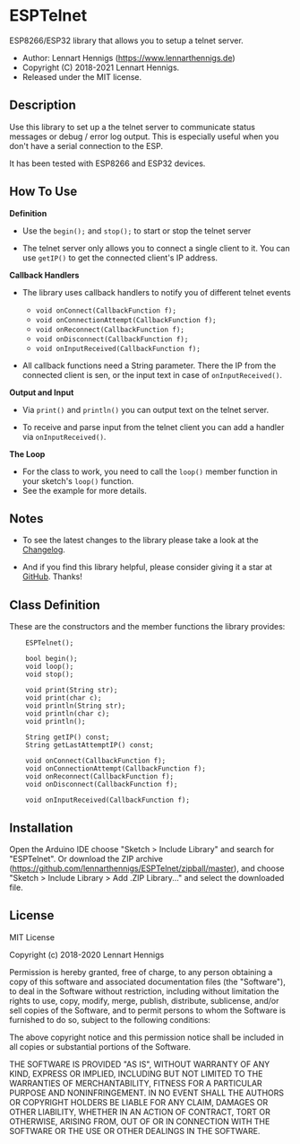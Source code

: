 ESPTelnet
=========

ESP8266/ESP32 library that allows you to setup a telnet server.

* Author: Lennart Hennigs (https://www.lennarthennigs.de)
* Copyright (C) 2018-2021 Lennart Hennigs.
* Released under the MIT license.

Description
-----------
Use this library to set up a the telnet server to communicate status messages or debug / error log output. This is especially useful when you don't have a serial connection to the ESP.

It has been tested with ESP8266 and ESP32 devices.

How To Use
----------

__Definition__
- Use the `begin();` and `stop();` to start or stop the telnet server

- The telnet server only allows you to connect a single client to it. You can use `getIP()` to get the connected client's IP address.

__Callback Handlers__
- The library uses callback handlers to notify you of different telnet events
  - ```void onConnect(CallbackFunction f);```
  - ```void onConnectionAttempt(CallbackFunction f);```
  - ```void onReconnect(CallbackFunction f);```
  - ```void onDisconnect(CallbackFunction f);```
  - ```void onInputReceived(CallbackFunction f);```

- All callback functions need a String parameter. There the IP from the connected client is sen, or the input text in case of `onInputReceived()`.

__Output and Input__
- Via `print()` and `println()` you can output text on the telnet server.

- To receive and parse input from the telnet client you can add a handler via `onInputReceived()`.

__The Loop__    
- For the class to work, you need to call the `loop()` member function in your sketch's `loop()` function. 
- See the example for more details.

Notes
-----

- To see the latest changes to the library please take a look at the [Changelog](https://github.com/LennartHennigs/ESPTelnet/blob/master/CHANGELOG.md).
 
- And if you find this library helpful, please consider giving it a star at [GitHub](https://github.com/LennartHennigs/ESPTelnet). Thanks!


Class Definition
----------------
These are the constructors and the member functions the library provides:

```
    ESPTelnet();

    bool begin();
    void loop();
    void stop();

    void print(String str);
    void print(char c);
    void println(String str);
    void println(char c);
    void println();

    String getIP() const;
    String getLastAttemptIP() const;
    
    void onConnect(CallbackFunction f);
    void onConnectionAttempt(CallbackFunction f);
    void onReconnect(CallbackFunction f);
    void onDisconnect(CallbackFunction f);

    void onInputReceived(CallbackFunction f);
```



Installation
------------
Open the Arduino IDE choose "Sketch > Include Library" and search for "ESPTelnet". 
Or download the ZIP archive (https://github.com/lennarthennigs/ESPTelnet/zipball/master), and choose "Sketch > Include Library > Add .ZIP Library..." and select the downloaded file.


License
-------

MIT License

Copyright (c) 2018-2020 Lennart Hennigs

Permission is hereby granted, free of charge, to any person obtaining a copy
of this software and associated documentation files (the "Software"), to deal
in the Software without restriction, including without limitation the rights
to use, copy, modify, merge, publish, distribute, sublicense, and/or sell
copies of the Software, and to permit persons to whom the Software is
furnished to do so, subject to the following conditions:

The above copyright notice and this permission notice shall be included in all
copies or substantial portions of the Software.

THE SOFTWARE IS PROVIDED "AS IS", WITHOUT WARRANTY OF ANY KIND, EXPRESS OR
IMPLIED, INCLUDING BUT NOT LIMITED TO THE WARRANTIES OF MERCHANTABILITY,
FITNESS FOR A PARTICULAR PURPOSE AND NONINFRINGEMENT. IN NO EVENT SHALL THE
AUTHORS OR COPYRIGHT HOLDERS BE LIABLE FOR ANY CLAIM, DAMAGES OR OTHER
LIABILITY, WHETHER IN AN ACTION OF CONTRACT, TORT OR OTHERWISE, ARISING FROM,
OUT OF OR IN CONNECTION WITH THE SOFTWARE OR THE USE OR OTHER DEALINGS IN THE
SOFTWARE.
